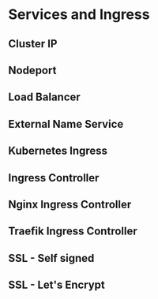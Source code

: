 # Services and Ingress

## Cluster IP

## Nodeport

## Load Balancer

## External Name Service

## Kubernetes Ingress

## Ingress Controller

## Nginx Ingress Controller

## Traefik Ingress Controller

## SSL - Self signed

## SSL - Let's Encrypt